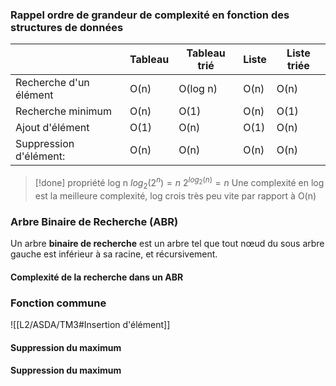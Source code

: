 ### Rappel ordre de grandeur de complexité en fonction des structures de données

|                        | Tableau | Tableau trié | Liste | Liste triée |
| ---------------------- | ------- | ------------ | ----- | ----------- |
| Recherche d'un élément | O(n)    | O(log n)     | O(n)  | O(n)        |
| Recherche minimum      | O(n)    | O(1)         | O(n)  | O(1)        |
| Ajout d'élément        | O(1)    | O(n)         | O(1)  | O(n)        |
| Suppression d'élément: | O(n)    | O(n)         | O(n)  | O(n)        |

> [!done] propriété log n
> $log_2(2^n) = n$
> $2^{log_2(n)} = n$
> Une complexité en log est la meilleure complexité, log crois très peu vite par rapport à O(n)


### Arbre Binaire de Recherche (ABR)
Un arbre **binaire de recherche** est un arbre tel que tout nœud du sous arbre gauche est inférieur à sa racine, et récursivement.


#### Complexité de la recherche dans un ABR

### Fonction commune
![[L2/ASDA/TM3#Insertion d'élément]]

#### Suppression du maximum

#### Suppression du maximum